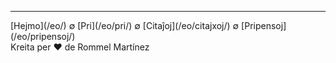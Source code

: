 
***
<div class="footer">

<div class="text-small">
[Hejmo](/eo/) ∅ [Pri](/eo/pri/) ∅ [Citaĵoj](/eo/citajxoj/) ∅ [Pripensoj](/eo/pripensoj/)
</div>

<div class="text-x-small">
Kreita per ❤️ de Rommel Martínez
</div>

</div>
